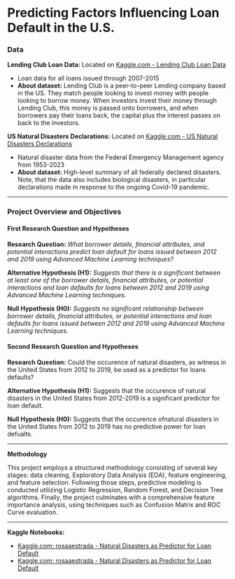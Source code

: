 # Predicting Factors Influencing Loan Default in the U.S.

### Data
**Lending Club Loan Data:** Located on [Kaggle.com - Lending Club Loan Data](https://www.kaggle.com/datasets/adarshsng/lending-club-loan-data-csv)
- Loan data for all loans issued through 2007-2015
- **About dataset:** Lending Club is a peer-to-peer Lending company based in the US. They match people looking to invest money with people looking to borrow money. When investors invest their money through Lending Club, this money is passed onto borrowers, and when borrowers pay their loans back, the capital plus the interest passes on back to the investors.

**US Natural Disasters Declarations:** Located on [Kaggle.com - US Natural Disasters Declarations](https://www.kaggle.com/datasets/headsortails/us-natural-disaster-declarations)
- Natural disaster data from the Federal Emergency Management agency from 1953-2023
- **About dataset:** High-level summary of all federally declared disasters. Note, that the data also includes biological disasters, in particular declarations made in response to the ongoing Covid-19 pandemic.

------------------------------------------------------------------------------------------------------------------------

### Project Overview and Objectives

#### First Research Question and Hypotheses
**Research Question:** *What borrower details, financial attributes, and potential interactions predict loan default for loans issued between 2012 and 2019 using Advanced Machine Learning techniques?*

**Alternative Hypothesis (H1):** *Suggests that there is a significant between at least one of the borrower details, financial attributes, or potential interactions and loan defaults for loans between 2012 and 2019 using Advanced Machine Learning techniques.*

**Null Hypothesis (H0):** *Suggests no significant relationship between borrower details, financial attributes, or potential interactions and loan defaults for loans issued between 2012 and 2019 using Advanced Machine Learning techniques.*

#### Second Research Question and Hypotheses
**Research Question:** Could the occurence of natural disasters, as witness in the United States from 2012 to 2019, be used as a predictor for loans defaults?

**Alternative Hypothesis (H1):** Suggests that the occurence of natural disasters in the United States from 2012-2019 is a significant predictor for loan default.

**Null Hypothesis (H0):** Suggests that the occurence ofnatural disasters in the United States from 2012 to 2019 has no predictive power for loan defualts.

------------------------------------------------------------------------------------------------------------------------
**Methodology**

This project employs a structured methodology consisting of several key stages: data cleaning, Exploratory Data Analysis (EDA), feature engineering, and feature selection. Following those steps, predictive modeling is conducted utilizing Logistic Regression, Random Forest, and Decision Tree algorithms. Finally, the project culminates with a comprehensive feature importance analysis, using techniques such as Confusion Matrix and ROC Curve evaluation.

------------------------------------------------------------------------------------------------------------------------
**Kaggle Notebooks:**
- [Kaggle.com: rosaaestrada - Natural Disasters as Predictor for Loan Default](https://www.kaggle.com/code/rosaaestrada/predicting-factors-influencing-loan-default-in-u-s)
- [Kaggle.com: rosaaestrada - Natural Disasters as Predictor for Loan Default](https://www.kaggle.com/code/rosaaestrada/natural-disasters-as-predictor-for-loan-default)
